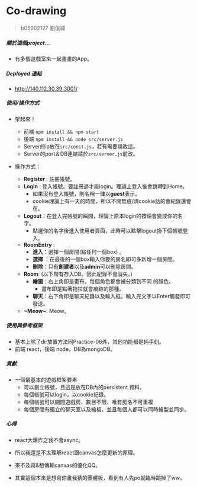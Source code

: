 # Co-drawing

> b05902127 劉俊緯

##### 關於這個project...
* 有多個遊戲室來一起畫畫的App。

##### Deployed 連結
* http://140.112.30.39:3001/

##### 使用/操作方式

* 架起來！
  * 前端 `npm install && npm start`
  * 後端 `npm install && node src/server.js`
  * Server的ip放在`src/const.js`，若有需要請改這。
  * Server的port＆DB連結請於`src/server.js`前改。

* 操作方式：
  * **Register** : 註冊帳號。
  * **Login** : 登入帳號。要註冊過才能login。理論上登入後會跳轉到Home。
    * 如果沒有登入帳號，則名稱一律以**guest**表示。
    * cookie理論上有一天的時間，所以不開無痕/清cookie話的會紀錄還會在。
  * **Logout**：在登入完帳號的瞬間，理論上原本login的按鈕會變成你的名字。
    * 點選你的名字後進入使用者頁面，此時可以點擊logout換下個帳號登入。
  * **RoomEntry** : 
    * **進入**：選擇一個房間(點任何一個box) 。
    * **選擇** ：在最後的一個box輸入你要的房名即可多新增一個房間。
    * **刪除**：只有**創建者**以及**admin**可以刪除房間。
  * **Room**: (以下階有存入DB。因此紀錄不會消失。)
    * **繪圖**：右上角即是畫布。每個角色都會被分類到不同	的顏色。
      * 畫布即是點著拖拉就會痕跡的那種。
    * **聊天**：右下角即是聊天紀錄以及輸入框。輸入完文字以Enter觸發即可發送。
  * **~Meow~**: Meow。

##### 使用與參考框架

* 基本上除了dir放置方法同Practice-06外，其他功能都是純手刻。
* 前端 react，後端 node，DB為mongoDB。

##### 貢獻

* 一個最基本的遊戲框架要素
  * 可以創立帳號，且這是放在DB內的persistent 資料。
  * 每個帳號可以login，以cookie紀錄。
  * 每個帳號可以開間遊戲房，數目不限，唯有房名不可重複
  * 每個房間有獨立的聊天室以及繪板，並且每個人都可以同時繪製並同步。

##### 心得

* react大爆炸之我不會async。
* 所以我還是不太理解react跟canvas怎麼更新的原理。
* 來不及寫&想傳輸canvas的優化QQ。

* 其實這個本來是想寫你畫我猜的團體板，看到有人先po就臨時跳掉了ww。

